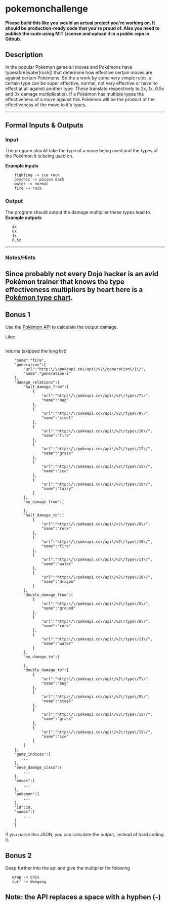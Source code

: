 # pokemonchallenge

**Please build this like you would an actual project you're working on. It
should be production-ready code that you're proud of. Also you need to publish
the code using MIT License and upload it in a public repo in Github.**


## Description
In the popular Pokémon game all moves and Pokémons have types(fire|water|rock|)
that determine how effective certain moves are against certain Pokémons.
So the a work by some very simple rules, a certain type can be super effective,
normal, not very effective or have no effect at all against another type. These translate respectively to 2x, 1x, 0.5x and 0x damage multiplication. If a
Pokémon has multiple types the effectiveness of a move against this Pokémon
will be the product of the effectiveness of the move to it's types.

---

## Formal Inputs & Outputs
### Input

The program should take the type of a move being used and the types of the Pokémon it is being used on.

**Example inputs**
``` fire -> grass
    fighting -> ice rock
    psychic -> poison dark
    water -> normal
    fire -> rock
```

### Output

The program should output the damage multiplier these types lead to.
**Example outputs**
```2x
   4x
   0x
   1x
   0.5x
```
---
### Notes/Hints
Since probably not every Dojo hacker is an avid Pokémon trainer that knows the
type effectiveness multipliers by heart here is a [Pokémon type chart].
---


## Bonus 1
Use the [Pokémon API] to calculate the output damage.

Like:
```http://pokeapi.co/api/v2/type/fire/
```
returns (skipped the long list)

```{  
    "name":"fire",
    "generation":{  
        "url":"http:\/\/pokeapi.co\/api\/v2\/generation\/1\/",
        "name":"generation-i"
    },
    "damage_relations":{  
        "half_damage_from":[  
            {  
                "url":"http:\/\/pokeapi.co\/api\/v2\/type\/7\/",
                "name":"bug"
            },
            {  
                "url":"http:\/\/pokeapi.co\/api\/v2\/type\/9\/",
                "name":"steel"
            },
            {  
                "url":"http:\/\/pokeapi.co\/api\/v2\/type\/10\/",
                "name":"fire"
            },
            {  
                "url":"http:\/\/pokeapi.co\/api\/v2\/type\/12\/",
                "name":"grass"
            },
            {  
                "url":"http:\/\/pokeapi.co\/api\/v2\/type\/15\/",
                "name":"ice"
            },
            {  
                "url":"http:\/\/pokeapi.co\/api\/v2\/type\/18\/",
                "name":"fairy"
            }
        ],
        "no_damage_from":[  

        ],
        "half_damage_to":[  
            {  
                "url":"http:\/\/pokeapi.co\/api\/v2\/type\/6\/",
                "name":"rock"
            },
            {  
                "url":"http:\/\/pokeapi.co\/api\/v2\/type\/10\/",
                "name":"fire"
            },
            {  
                "url":"http:\/\/pokeapi.co\/api\/v2\/type\/11\/",
                "name":"water"
            },
            {  
                "url":"http:\/\/pokeapi.co\/api\/v2\/type\/16\/",
                "name":"dragon"
            }
        ],
        "double_damage_from":[  
            {  
                "url":"http:\/\/pokeapi.co\/api\/v2\/type\/5\/",
                "name":"ground"
            },
            {  
                "url":"http:\/\/pokeapi.co\/api\/v2\/type\/6\/",
                "name":"rock"
            },
            {  
                "url":"http:\/\/pokeapi.co\/api\/v2\/type\/11\/",
                "name":"water"
            }
        ],
        "no_damage_to":[  

        ],
        "double_damage_to":[  
            {  
                "url":"http:\/\/pokeapi.co\/api\/v2\/type\/7\/",
                "name":"bug"
            },
            {  
                "url":"http:\/\/pokeapi.co\/api\/v2\/type\/9\/",
                "name":"steel"
            },
            {  
                "url":"http:\/\/pokeapi.co\/api\/v2\/type\/12\/",
                "name":"grass"
            },
            {  
                "url":"http:\/\/pokeapi.co\/api\/v2\/type\/15\/",
                "name":"ice"
            }
        ]
    },
    "game_indices":[  
       ...
    ],
    "move_damage_class":{  
        ...
    },
    "moves":[  
        ...
    ],
    "pokemon":[  
        ...
    ],
    "id":10,
    "names":[  
        ...
    ]
    }
```
If you parse this JSON, you can calculate the output, instead of hard coding it.

## Bonus 2
Deep further into the api and give the multiplier for folowing
```fire punch -> bulbasaur
   wrap -> onix
   surf -> dwegong
```
**Note: the API replaces a space with a hyphen (-)**
---

[Pokémon type chart]: https://pokemondb.net/type
[Pokémon API]: https://pokeapi.co/
